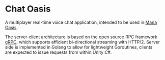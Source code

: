 # Chat Oasis

A multiplayer real-time voice chat application, intended to be used in [Mana Oasis](https://github.com/neo-mashiro/Mana-Oasis).

The server-client architecture is based on the open source RPC framework [gRPC](https://grpc.io/), which supports efficient bi-directional streaming with HTTP/2. Server side is implemented in Golang to allow for lightweight Goroutines, clients are expected to issue requests from within Unity C#.
